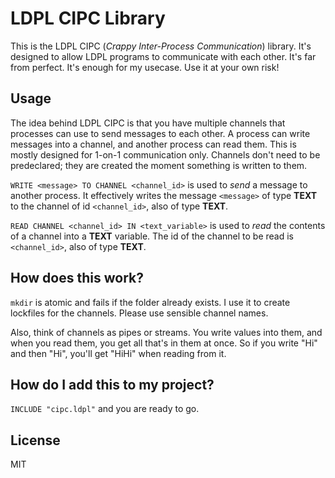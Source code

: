 # LDPL CIPC Library
This is the LDPL CIPC (_Crappy Inter-Process Communication_) library. It's designed to
allow LDPL programs to communicate with each other. It's far from perfect. It's enough for
my usecase. Use it at your own risk!

## Usage
The idea behind LDPL CIPC is that you have multiple channels that processes can use
to send messages to each other. A process can write messages into a channel, and another
process can read them. This is mostly designed for 1-on-1 communication only. Channels
don't need to be predeclared; they are created the moment something is written to them.

`WRITE <message> TO CHANNEL <channel_id>` is used to *send* a message to another process.
It effectively writes the message `<message>` of type **TEXT** to the channel of id
`<channel_id>`, also of type **TEXT**.

`READ CHANNEL <channel_id> IN <text_variable>` is used to *read* the contents of a channel
into a **TEXT** variable. The id of the channel to be read is `<channel_id>`, also of type **TEXT**.

## How does this work?
`mkdir` is atomic and fails if the folder already exists. I use it to create lockfiles for
the channels. Please use sensible channel names.

Also, think of channels as pipes or streams. You write values into them, and when you read
them, you get all that's in them at once. So if you write "Hi" and then "Hi", you'll get
"HiHi" when reading from it.

## How do I add this to my project?
`INCLUDE "cipc.ldpl"` and you are ready to go.

## License
MIT
